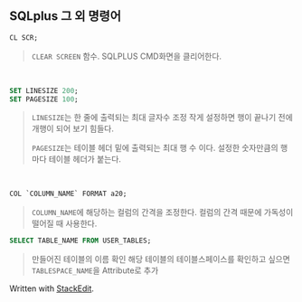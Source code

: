 ## SQLplus 그 외 명령어

```SQL
CL SCR;
```
>`CLEAR SCREEN` 함수. 
>SQLPLUS CMD화면을 클리어한다.

<BR/>

```SQL
SET LINESIZE 200;
SET PAGESIZE 100;
```
>`LINESIZE`는 한 줄에 출력되는 최대 글자수 조정
>작게 설정하면 행이 끝나기 전에 개행이 되어 보기 힘들다.
>
>`PAGESIZE`는 테이블 헤더 밑에 출력되는 최대 행 수 이다.
>설정한 숫자만큼의 행 마다 테이블 헤더가 붙는다.

<BR/>

```SQL
COL `COLUMN_NAME` FORMAT a20;
```
>`COLUMN_NAME`에 해당하는 컬럼의 간격을 조정한다.
>컬럼의 간격 때문에 가독성이 떨어질 때 사용한다.

```SQL
SELECT TABLE_NAME FROM USER_TABLES;
```
>만들어진 테이블의 이름 확인
>해당 테이블의 테이블스페이스를 확인하고 싶으면 `TABLESPACE_NAME`을 Attribute로 추가


Written with [StackEdit](https://stackedit.io/).
<!--stackedit_data:
eyJoaXN0b3J5IjpbLTE4NDQ1NzUxNjcsMTY4MzQ0NTQxMiwxOT
gzMzI5MjczLDkxMzQyNzA5XX0=
-->